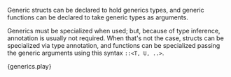 Generic structs can be declared to hold generics types, and generic functions
can be declared to take generic types as arguments.

Generics must be specialized when used; but, because of type inference,
annotation is usually not required. When that's not the case, structs can be
specialized via type annotation, and functions can be specialized passing the
generic arguments using this syntax `::<T, U, ..>`.

{generics.play}

